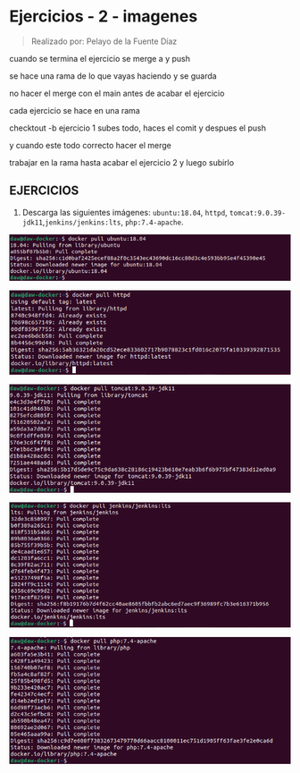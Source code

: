 # Ejercicios - 2 - imagenes

>Realizado por: Pelayo de la Fuente Díaz

cuando se termina el ejercicio se merge a y push

se hace una rama de lo que vayas haciendo y se guarda

no hacer el merge con el main antes de acabar el ejercicio

cada ejercicio se hace en una rama

checktout -b ejercicio 1
subes todo, haces el comit y despues el push

y cuando este todo correcto hacer el merge

trabajar en la rama hasta acabar el ejercicio 2 y luego subirlo


## EJERCICIOS

1. Descarga las siguientes imágenes: `ubuntu:18.04`, `httpd`, `tomcat:9.0.39-jdk11`,`jenkins/jenkins:lts`, `php:7.4-apache`.

![](imagenesEjercicio1/imagen1.png)

![](imagenesEjercicio1/imagen2.png)

![](imagenesEjercicio1/imagen3.png)

![](imagenesEjercicio1/imagen4.png)

![](imagenesEjercicio1/imagen5.png)


